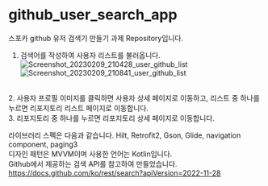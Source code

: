# github_user_search_app
스포카 github 유저 검색기 만들기 과제 Repository입니다.

1. 검색어를 작성하여 사용자 리스트를 불러옵니다.
![Screenshot_20230209_210428_user_github_list](https://user-images.githubusercontent.com/58911609/217815274-ffdc357c-e00c-41d6-8ce5-a2092faa08ab.jpg)
![Screenshot_20230209_210841_user_github_list](https://user-images.githubusercontent.com/58911609/217815285-2d273ec8-73b4-446a-82a5-6030b1c31c96.jpg)
<br/>
2. 사용자 프로필 이미지를 클릭하면 사용자 상세 페이지로 이동하고, 리스트 중 하나를 누르면 리포지토리 리스트 페이지로 이동합니다.
<br/>
3. 리포지토리 중 하나를 누르면 리포지토리 상세 페이지로 이동합니다.

라이브러리 스펙은 다음과 같습니다.
Hilt, Retrofit2, Gson, Glide, navigation component, paging3
<br/>
디자인 패턴은 MVVM이며 사용한 언어는 Kotlin입니다.
<br/>
Github에서 제공하는 검색 API를 참고하여 만들었습니다.
https://docs.github.com/ko/rest/search?apiVersion=2022-11-28
